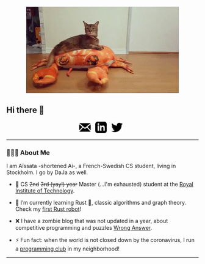 <p align="center">
  <src="https://github.com/Dajamante/dajamante/blob/master/Crab.gif">
</p>

<p align="center">
  <img src="https://github.com/Dajamante/dajamante/blob/master/Crab.gif" alt="Sublime's custom image"/>
</p>

## Hi there 👋

<!--
**Dajamante/dajamante** is a ✨ _special_ ✨ repository because its `README.md` (this file) appears on your GitHub profile. -->

<p align='center'>
<a href="mailto:aimaiga2@gmail.com"><img height="30" src="https://github.com/Dajamante/dajamante/blob/master/icon_email.png"></a>&nbsp;&nbsp;
<a href="https://www.linkedin.com/in/aissata-maiga-b492011a9/"><img height="30" src="https://github.com/Dajamante/dajamante/blob/master/icon_linkedin.png"></a>&nbsp;&nbsp;
<a href="https://twitter.com/ai_maiga"><img height="30" src="https://github.com/Dajamante/dajamante/blob/master/icon_twitter.png"></a>&nbsp;&nbsp;

</p>

---


### 🙆🏾‍♀️ About Me


I am Aïssata -shortened Ai-, a French-Swedish CS student, living in Stockholm. I go by DaJa as well.

- 🔭 CS ~~2nd~~ ~~3rd (yay!) year~~ Master (...I'm exhausted) student at the [Royal Institute of Technology](https://www.kth.se/).

- 🌱 I’m currently learning Rust 🦀, classic algorithms and graph theory. Check my [first Rust robot](https://github.com/Dajamante/avr-car)!

- ❌ I have a zombie blog that was not updated in a year, about competitive programming and puzzles [Wrong Answer](https://wronganswer.blog/).

- ⚡ Fun fact: when the world is not closed down by the coronavirus, I run a [programming club](https://wronganswer.blog/index_tellus/) in my neighborhood!


---






